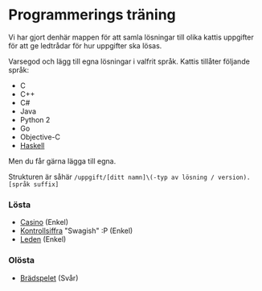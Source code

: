 Programmerings träning
=========================

Vi har gjort denhär mappen för att samla lösningar till olika kattis uppgifter 
för att ge ledtrådar för hur uppgifter ska lösas.

Varsegod och lägg till egna lösningar i valfrit språk.
Kattis tillåter följande språk:
* C
* C++
* C# 
* Java 
* Python 2 
* Go 
* Objective-C
* [Haskell](http://learnyouahaskell.com/chapters)

Men du får gärna lägga till egna.

Strukturen är såhär `/uppgift/[ditt namn]\(-typ av lösning / version).[språk suffix]`

### Lösta

 - [Casino](https://po.scrool.se/problems/casino) (Enkel)
 - [Kontrollsiffra](https://po.scrool.se/problems/kontrollsiffra) "Swagish" :P (Enkel)
 - [Leden](https://po.scrool.se/problems/leden) (Enkel)

### Olösta

 - [Brädspelet](https://po.scrool.se/problem?aid=179) (Svår)